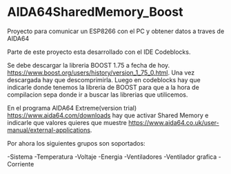# AIDA64SharedMemory_Boost
 Proyecto para comunicar un ESP8266 con el PC y obtener datos a traves de AIDA64
 
 Parte de este proyecto esta desarrollado con el IDE Codeblocks.
 
 Se debe descargar la libreria BOOST 1.75 a fecha de hoy. https://www.boost.org/users/history/version_1_75_0.html. Una vez descargada hay que descomprimirla.
 Luego en codeblocks hay que indicarle donde tenemos la libreria de BOOST para que a la hora de compilacion sepa donde ir a buscar las librerias que utilicemos.
 
 
 En el programa AIDA64 Extreme(version trial) https://www.aida64.com/downloads hay que activar Shared Memory e indicarle que valores quieres que muestre https://www.aida64.co.uk/user-manual/external-applications. 
 
 Por ahora los siguientes grupos son soportados:
 
 -Sistema
 -Temperatura
 -Voltaje
 -Energia
 -Ventiladores
 -Ventilador grafica
 -Corriente
